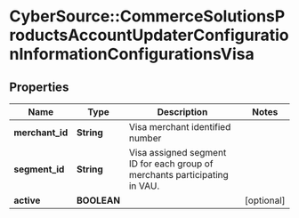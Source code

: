 # CyberSource::CommerceSolutionsProductsAccountUpdaterConfigurationInformationConfigurationsVisa

## Properties
Name | Type | Description | Notes
------------ | ------------- | ------------- | -------------
**merchant_id** | **String** | Visa merchant identified number | 
**segment_id** | **String** | Visa assigned segment ID for each group of merchants participating in VAU. | 
**active** | **BOOLEAN** |  | [optional] 


